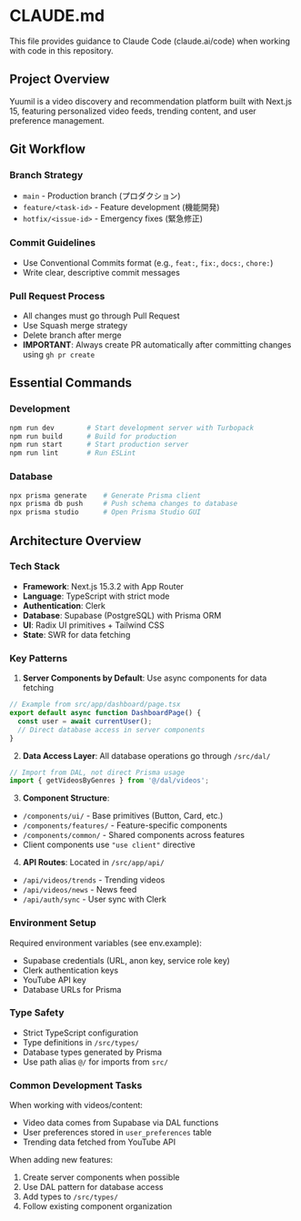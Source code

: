 # CLAUDE.md

This file provides guidance to Claude Code (claude.ai/code) when working with code in this repository.

## Project Overview

Yuumil is a video discovery and recommendation platform built with Next.js 15, featuring personalized video feeds, trending content, and user preference management.

## Git Workflow

### Branch Strategy
- `main` - Production branch (プロダクション)
- `feature/<task-id>` - Feature development (機能開発)
- `hotfix/<issue-id>` - Emergency fixes (緊急修正)

### Commit Guidelines
- Use Conventional Commits format (e.g., `feat:`, `fix:`, `docs:`, `chore:`)
- Write clear, descriptive commit messages

### Pull Request Process
- All changes must go through Pull Request
- Use Squash merge strategy
- Delete branch after merge
- **IMPORTANT**: Always create PR automatically after committing changes using `gh pr create`

## Essential Commands

### Development
```bash
npm run dev        # Start development server with Turbopack
npm run build      # Build for production
npm run start      # Start production server
npm run lint       # Run ESLint
```

### Database
```bash
npx prisma generate    # Generate Prisma client
npx prisma db push     # Push schema changes to database
npx prisma studio      # Open Prisma Studio GUI
```

## Architecture Overview

### Tech Stack
- **Framework**: Next.js 15.3.2 with App Router
- **Language**: TypeScript with strict mode
- **Authentication**: Clerk
- **Database**: Supabase (PostgreSQL) with Prisma ORM
- **UI**: Radix UI primitives + Tailwind CSS
- **State**: SWR for data fetching

### Key Patterns

1. **Server Components by Default**: Use async components for data fetching
```typescript
// Example from src/app/dashboard/page.tsx
export default async function DashboardPage() {
  const user = await currentUser();
  // Direct database access in server components
}
```

2. **Data Access Layer**: All database operations go through `/src/dal/`
```typescript
// Import from DAL, not direct Prisma usage
import { getVideosByGenres } from '@/dal/videos';
```

3. **Component Structure**:
- `/components/ui/` - Base primitives (Button, Card, etc.)
- `/components/features/` - Feature-specific components
- `/components/common/` - Shared components across features
- Client components use `"use client"` directive

4. **API Routes**: Located in `/src/app/api/`
- `/api/videos/trends` - Trending videos
- `/api/videos/news` - News feed
- `/api/auth/sync` - User sync with Clerk

### Environment Setup

Required environment variables (see env.example):
- Supabase credentials (URL, anon key, service role key)
- Clerk authentication keys
- YouTube API key
- Database URLs for Prisma

### Type Safety

- Strict TypeScript configuration
- Type definitions in `/src/types/`
- Database types generated by Prisma
- Use path alias `@/` for imports from `src/`

### Common Development Tasks

When working with videos/content:
- Video data comes from Supabase via DAL functions
- User preferences stored in `user_preferences` table
- Trending data fetched from YouTube API

When adding new features:
1. Create server components when possible
2. Use DAL pattern for database access
3. Add types to `/src/types/`
4. Follow existing component organization